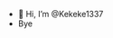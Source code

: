 - 👋 Hi, I’m @Kekeke1337
- Bye
<!---
Kekeke1337/Kekeke1337 is a ✨ special ✨ repository because its `README.md` (this file) appears on your GitHub profile.
You can click the Preview link to take a look at your changes.
--->
